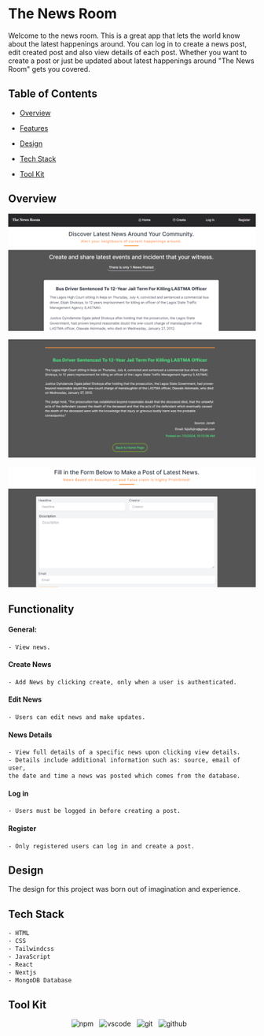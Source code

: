 # The News Room

Welcome to the news room. This is a great app that lets the world know about the latest happenings around. You can log in to create a news post, edit created post and also view details of each post. Whether you want to create a post or just be updated about latest happenings around "The News Room" gets you covered.

## Table of Contents


- [Overview](#overview)

- [Features](#features)

- [Design](#design)

- [Tech Stack](#tech-stack)

- [Tool Kit](#tool-kit)

## Overview
![Home-Page](./public/news-homepage.png)

![News-Details](./public/news-detailspage.png)

![Create-News](./public/create-news.png)

## Functionality

#### General:
    - View news.

#### Create News
    - Add News by clicking create, only when a user is authenticated.

#### Edit News

    - Users can edit news and make updates.

#### News Details

    - View full details of a specific news upon clicking view details.
    - Details include additional information such as: source, email of user, 
    the date and time a news was posted which comes from the database.

#### Log in

    - Users must be logged in before creating a post.

#### Register

    - Only registered users can log in and create a post.

## Design

The design for this project was born out of imagination and experience.

## Tech Stack

    - HTML
    - CSS
    - Tailwindcss
    - JavaScript
    - React 
    - Nextjs
    - MongoDB Database

## Tool Kit
<div align="center">  
<img alt='npm' src="https://img.shields.io/badge/npm-CB3837?style=for-the-badge&logo=npm&logoColor=white"> &nbsp;&nbsp;<img alt='vscode' src="https://img.shields.io/badge/VS%20Code-0078d7.svg?style=for-the-badge&logo=visual-studio-code&logoColor=white"> &nbsp;&nbsp;<img alt='git' src="https://img.shields.io/badge/Git-F05032?style=for-the-badge&logo=git&logoColor=white"> &nbsp;&nbsp;<img alt='github' src="https://img.shields.io/badge/github-181717?style=for-the-badge&logo=github&logoColor=white"> &nbsp;&nbsp;
</div>
